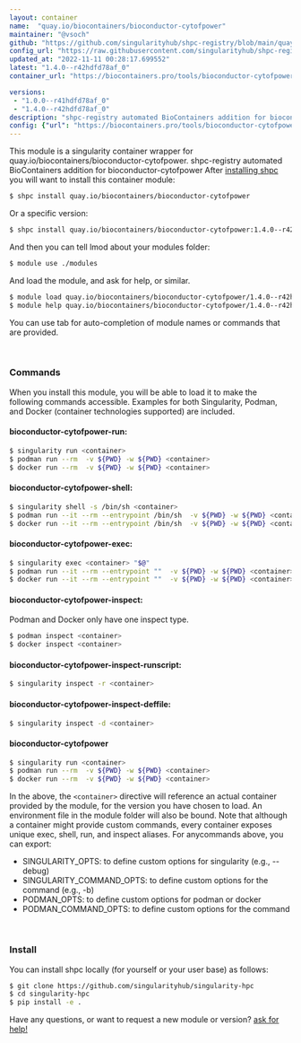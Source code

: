 ```yaml
---
layout: container
name:  "quay.io/biocontainers/bioconductor-cytofpower"
maintainer: "@vsoch"
github: "https://github.com/singularityhub/shpc-registry/blob/main/quay.io/biocontainers/bioconductor-cytofpower/container.yaml"
config_url: "https://raw.githubusercontent.com/singularityhub/shpc-registry/main/quay.io/biocontainers/bioconductor-cytofpower/container.yaml"
updated_at: "2022-11-11 00:28:17.699552"
latest: "1.4.0--r42hdfd78af_0"
container_url: "https://biocontainers.pro/tools/bioconductor-cytofpower"

versions:
 - "1.0.0--r41hdfd78af_0"
 - "1.4.0--r42hdfd78af_0"
description: "shpc-registry automated BioContainers addition for bioconductor-cytofpower"
config: {"url": "https://biocontainers.pro/tools/bioconductor-cytofpower", "maintainer": "@vsoch", "description": "shpc-registry automated BioContainers addition for bioconductor-cytofpower", "latest": {"1.4.0--r42hdfd78af_0": "sha256:64267da491fb27a87e37452a0d12ddd4da01ad1ab49567ca158810963c1bb567"}, "tags": {"1.0.0--r41hdfd78af_0": "sha256:dbb489e7547da2881bbf25a9f46360610c89e231a68f6003134037d3fbdaebb4", "1.4.0--r42hdfd78af_0": "sha256:64267da491fb27a87e37452a0d12ddd4da01ad1ab49567ca158810963c1bb567"}, "docker": "quay.io/biocontainers/bioconductor-cytofpower"}
---
```


This module is a singularity container wrapper for quay.io/biocontainers/bioconductor-cytofpower.
shpc-registry automated BioContainers addition for bioconductor-cytofpower
After [installing shpc](#install) you will want to install this container module:


```bash
$ shpc install quay.io/biocontainers/bioconductor-cytofpower
```

Or a specific version:

```bash
$ shpc install quay.io/biocontainers/bioconductor-cytofpower:1.4.0--r42hdfd78af_0
```

And then you can tell lmod about your modules folder:

```bash
$ module use ./modules
```

And load the module, and ask for help, or similar.

```bash
$ module load quay.io/biocontainers/bioconductor-cytofpower/1.4.0--r42hdfd78af_0
$ module help quay.io/biocontainers/bioconductor-cytofpower/1.4.0--r42hdfd78af_0
```

You can use tab for auto-completion of module names or commands that are provided.

<br>

### Commands

When you install this module, you will be able to load it to make the following commands accessible.
Examples for both Singularity, Podman, and Docker (container technologies supported) are included.

#### bioconductor-cytofpower-run:

```bash
$ singularity run <container>
$ podman run --rm  -v ${PWD} -w ${PWD} <container>
$ docker run --rm  -v ${PWD} -w ${PWD} <container>
```

#### bioconductor-cytofpower-shell:

```bash
$ singularity shell -s /bin/sh <container>
$ podman run --it --rm --entrypoint /bin/sh  -v ${PWD} -w ${PWD} <container>
$ docker run --it --rm --entrypoint /bin/sh  -v ${PWD} -w ${PWD} <container>
```

#### bioconductor-cytofpower-exec:

```bash
$ singularity exec <container> "$@"
$ podman run --it --rm --entrypoint ""  -v ${PWD} -w ${PWD} <container> "$@"
$ docker run --it --rm --entrypoint ""  -v ${PWD} -w ${PWD} <container> "$@"
```

#### bioconductor-cytofpower-inspect:

Podman and Docker only have one inspect type.

```bash
$ podman inspect <container>
$ docker inspect <container>
```

#### bioconductor-cytofpower-inspect-runscript:

```bash
$ singularity inspect -r <container>
```

#### bioconductor-cytofpower-inspect-deffile:

```bash
$ singularity inspect -d <container>
```



#### bioconductor-cytofpower

```bash
$ singularity run <container>
$ podman run --rm  -v ${PWD} -w ${PWD} <container>
$ docker run --rm  -v ${PWD} -w ${PWD} <container>
```


In the above, the `<container>` directive will reference an actual container provided
by the module, for the version you have chosen to load. An environment file in the
module folder will also be bound. Note that although a container
might provide custom commands, every container exposes unique exec, shell, run, and
inspect aliases. For anycommands above, you can export:

 - SINGULARITY_OPTS: to define custom options for singularity (e.g., --debug)
 - SINGULARITY_COMMAND_OPTS: to define custom options for the command (e.g., -b)
 - PODMAN_OPTS: to define custom options for podman or docker
 - PODMAN_COMMAND_OPTS: to define custom options for the command

<br>

### Install

You can install shpc locally (for yourself or your user base) as follows:

```bash
$ git clone https://github.com/singularityhub/singularity-hpc
$ cd singularity-hpc
$ pip install -e .
```

Have any questions, or want to request a new module or version? [ask for help!](https://github.com/singularityhub/singularity-hpc/issues)